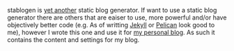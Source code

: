stablogen is [yet another](https://en.wikipedia.org/wiki/Yet_another) static
blog generator. If want to use a static blog generator there are others that
are eaiser to use, more powerful and/or have objectively better code (e.g. As
of writting [Jekyll](https://jekyllrb.com) or
[Pelican](http://blog.getpelican.com/) look good to me), however I wrote this
one and use it for [my personal blog](https://fred.hornsey.us). As such it
contains the content and settings for my blog.

